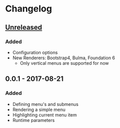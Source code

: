 # Changelog

## [Unreleased]

### Added

- Configuration options
- New Renderers: Bootstrap4, Bulma, Foundation 6
  - Only vertical menus are supported for now

## 0.0.1 - 2017-08-21

### Added

- Defining menu's and submenus
- Rendering a simple menu
- Highlighting current menu item
- Runtime parameters

[Unreleased]: https://github.com/aramvisser/navtastic/compare/v0.0.1...HEAD
